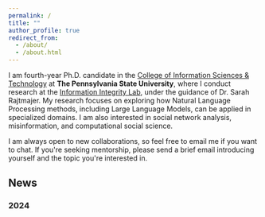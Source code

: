 ```yaml
---
permalink: /
title: ""
author_profile: true
redirect_from: 
  - /about/
  - /about.html
---
```


I am fourth-year Ph.D. candidate in the [College of Information Sciences & Technology](https://ist.psu.edu/) at **The Pennsylvania State University**, where I conduct research at the [Information Integrity Lab](https://www.rajtmajerlab.net/), under the guidance of Dr. Sarah Rajtmajer. My research focuses on exploring how Natural Language Processing methods, including Large Language Models, can be applied in specialized domains. I am also interested in social network analysis, misinformation, and computational social science.

I am always open to new collaborations, so feel free to email me if you want to chat. If you're seeking mentorship, please send a brief email introducing yourself and the topic you're interested in.

## News

### 2024
